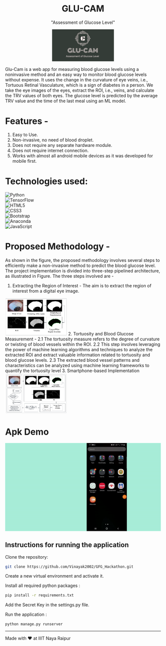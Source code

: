 <H1 align =center>GLU-CAM </H1>
<p align =center>"Assessment of Glucose Level"</p>
<p align="center">
  <img width="200" src="images/Screenshot 2023-04-16 at 12.08.12 PM.png" alt="Material Bread logo">
</p>


Glu-Cam is a web app for measuring blood glucose levels using a noninvasive method and an easy way to monitor blood glucose levels without expense. It uses the change in the curvature of eye veins, i.e., Tortuous Retinal Vasculature, which is a sign of diabetes in a person. We take the eye images of the eyes, extract the ROI, i.e., veins, and calculate the TRV values of both eyes. The glucose level is predicted by the average TRV value and the time of the last meal using an ML model.

# Features - 

1. Easy to Use.
2. Non-invasive, no need of blood droplet.
3. Does not require any separate hardware module.
4. Does not require internet connection.
5. Works with almost all android mobile devices as it was developed for mobile first.


# Technologies used:
![Python](https://img.shields.io/badge/python-3670A0?style=for-the-badge&logo=python&logoColor=ffdd54) <br />
![TensorFlow](https://img.shields.io/badge/TensorFlow-%23FF6F00.svg?style=for-the-badge&logo=TensorFlow&logoColor=white) <br />
![HTML5](https://img.shields.io/badge/html5-%23E34F26.svg?style=for-the-badge&logo=html5&logoColor=white) <br />
![CSS3](https://img.shields.io/badge/css3-%231572B6.svg?style=for-the-badge&logo=css3&logoColor=white) <br />
![Bootstrap](https://img.shields.io/badge/bootstrap-%23563D7C.svg?style=for-the-badge&logo=bootstrap&logoColor=white) <br />
![Anaconda](https://img.shields.io/badge/Anaconda-%2344A833.svg?style=for-the-badge&logo=anaconda&logoColor=white) <br />
![JavaScript](https://img.shields.io/badge/javascript-%23323330.svg?style=for-the-badge&logo=javascript&logoColor=%23F7DF1E) <br />

# Proposed Methodology - 
As shown in the figure, the proposed methodology involves several steps to efficiently make a non-invasive method to predict the blood glucose level. The project implementation is divided into three-step pipelined architecture, as illustrated in Figure. The three steps involved are -
1. Extracting the Region of Interest -  The aim is to extract the region of interest from a digital eye image.
 <img width="200" src="images/2.png" alt="method">
2. Tortuosity and Blood Glucose Measurement -
   2.1 The tortuosity measure refers to the degree of curvature or twisting of blood vessels within the ROI.
   2.2 This step involves leveraging the power of machine learning algorithms and techniques to analyze the extracted ROI and extract valuable information related to tortuosity and blood           glucose levels.
   2.3 The extracted blood vessel patterns and characteristics can be analyzed using machine learning frameworks to quantify the tortuosity level
3. Smartphone-based Implementation
<img width="200" src="images/3.png" alt="method">


# Apk Demo
 <p align ="center" >
  <img  width="700" src="images/ezgif.com-video-to-gif.gif" alt="Material Bread logo ">
  </p>

## Instructions for running the application

Clone the repository:
```zsh
git clone https://github.com/Vinayak2002/GFG_Hackathon.git
```

Create a new virtual environment and activate it.

Install all required python packages :
```zsh
pip install -r requirements.txt
```

Add the Secret Key in the settings.py file.

Run the application :
```python
python manage.py runserver
```
---

Made with :heart: at IIIT Naya Raipur
